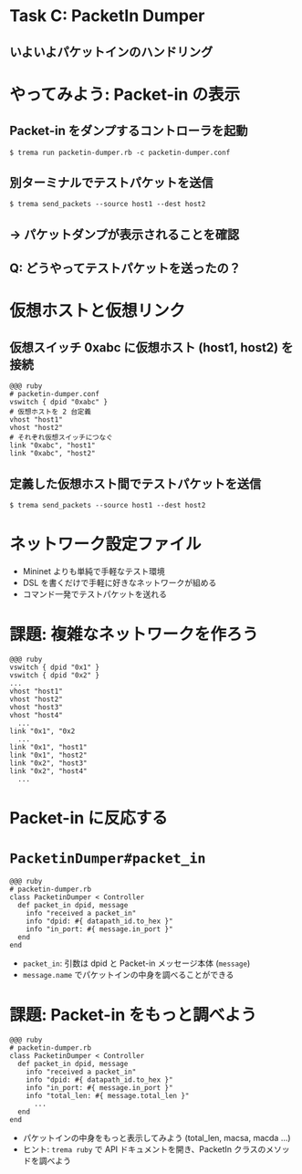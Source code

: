 <!SLIDE small>
# Task C: PacketIn Dumper ######################################################

## いよいよパケットインのハンドリング


<!SLIDE small>
# やってみよう: Packet-in の表示 ###############################################

## Packet-in をダンプするコントローラを起動

	$ trema run packetin-dumper.rb -c packetin-dumper.conf

## 別ターミナルでテストパケットを送信

	$ trema send_packets --source host1 --dest host2

## → パケットダンプが表示されることを確認


<!SLIDE small>
## Q: どうやってテストパケットを送ったの？ #####################################


<!SLIDE small>
# 仮想ホストと仮想リンク #######################################################

## 仮想スイッチ 0xabc に仮想ホスト (host1, host2) を接続

	@@@ ruby
	# packetin-dumper.conf    
	vswitch { dpid "0xabc" }
	# 仮想ホストを 2 台定義
	vhost "host1"
	vhost "host2"
	# それぞれ仮想スイッチにつなぐ
	link "0xabc", "host1"
	link "0xabc", "host2"

## 定義した仮想ホスト間でテストパケットを送信

	$ trema send_packets --source host1 --dest host2


<!SLIDE small>
# ネットワーク設定ファイル #####################################################

* Mininet よりも単純で手軽なテスト環境
* DSL を書くだけで手軽に好きなネットワークが組める
* コマンド一発でテストパケットを送れる


<!SLIDE small>
# 課題: 複雑なネットワークを作ろう #############################################

	@@@ ruby
	vswitch { dpid "0x1" }
	vswitch { dpid "0x2" }
	...
	vhost "host1"
	vhost "host2"
	vhost "host3"
	vhost "host4"
	  ...    
	link "0x1", "0x2
	  ...    
	link "0x1", "host1"
	link "0x1", "host2"
	link "0x2", "host3"
	link "0x2", "host4"
	  ...    


<!SLIDE>
# Packet-in に反応する #########################################################


<!SLIDE smaller>
# `PacketinDumper#packet_in` ###################################################

	@@@ ruby
	# packetin-dumper.rb    
	class PacketinDumper < Controller
	  def packet_in dpid, message
	    info "received a packet_in"
	    info "dpid: #{ datapath_id.to_hex }"
	    info "in_port: #{ message.in_port }"
	  end
	end

* `packet_in`: 引数は dpid と Packet-in メッセージ本体 (`message`)
* `message.name` でパケットインの中身を調べることができる


<!SLIDE smaller>
# 課題: Packet-in をもっと調べよう #############################################

	@@@ ruby
	# packetin-dumper.rb    
	class PacketinDumper < Controller
	  def packet_in dpid, message
	    info "received a packet_in"
	    info "dpid: #{ datapath_id.to_hex }"
	    info "in_port: #{ message.in_port }"
	    info "total_len: #{ message.total_len }"        
	      ...        
	  end
	end

* パケットインの中身をもっと表示してみよう (total_len, macsa, macda ...)
* ヒント: `trema ruby` で API ドキュメントを開き、PacketIn クラスのメソッドを調べよう
